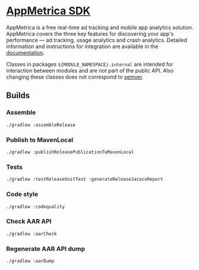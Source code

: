 # [AppMetrica SDK](https://appmetrica.io)

AppMetrica is a free real-time ad tracking and mobile app analytics solution. AppMetrica covers the three key features for discovering your app's performance — ad tracking, usage analytics and crash analytics.
Detailed information and instructions for integration are available in the [documentation](https://appmetrica.io/docs/).

Classes in packages `${MODULE_NAMESPACE}.internal` are intended for interaction between modules and are not part of the public API. Also changing these classes does not correspond to [semver](https://semver.org/).

## Builds

### Assemble

`./gradlew :assembleRelease`

### Publish to MavenLocal

`./gradlew :publishReleasePublicationToMavenLocal`

### Tests

`./gradlew :testReleaseUnitTest :generateReleaseJacocoReport`

### Code style

`./gradlew :codequality`

### Check AAR API

`./gradlew :aarCheck`

### Regenerate AAR API dump

`./gradlew :aarDump`
